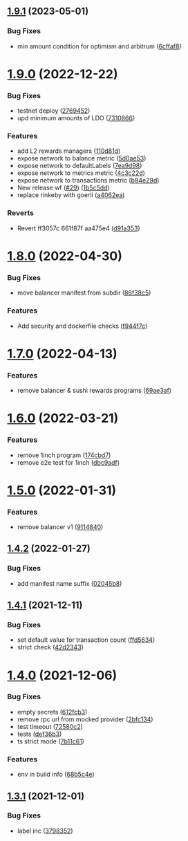 ## [1.9.1](https://github.com/lidofinance/lido-reward-allocation-bot/compare/1.9.0...1.9.1) (2023-05-01)


### Bug Fixes

* min amount condition for optimism and arbitrum ([6cffaf8](https://github.com/lidofinance/lido-reward-allocation-bot/commit/6cffaf84bbefe892834f8ecff6939ed3e3384143))



# [1.9.0](https://github.com/lidofinance/lido-reward-allocation-bot/compare/1.8.0...1.9.0) (2022-12-22)


### Bug Fixes

* testnet deploy ([2769452](https://github.com/lidofinance/lido-reward-allocation-bot/commit/276945296c4295ba62dfec2cbdc78a7ed74d07eb))
* upd minimum amounts of LDO ([7310866](https://github.com/lidofinance/lido-reward-allocation-bot/commit/7310866ae85aed40304210a65271e3b1a6e96283))


### Features

* add L2 rewards managers ([110d81d](https://github.com/lidofinance/lido-reward-allocation-bot/commit/110d81d3470ac40ed1243a3efc6b6aff6e03068b))
* expose network to balance metric ([5d0ae53](https://github.com/lidofinance/lido-reward-allocation-bot/commit/5d0ae53252d785476abd2cc6339eb235c9b2e7d6))
* expose network to defaultLabels ([7ea9d98](https://github.com/lidofinance/lido-reward-allocation-bot/commit/7ea9d98e58c407a8f067c98a1424d76175d7ca5a))
* expose network to metrics metric ([4c3c22d](https://github.com/lidofinance/lido-reward-allocation-bot/commit/4c3c22d2abbb6807a14079f4bd74c0d5ceeac60d))
* expose network to transactions metric ([b94e29d](https://github.com/lidofinance/lido-reward-allocation-bot/commit/b94e29d57368da04f16ddf85adecc5800eb16e49))
* New release wf ([#29](https://github.com/lidofinance/lido-reward-allocation-bot/issues/29)) ([1b5c5dd](https://github.com/lidofinance/lido-reward-allocation-bot/commit/1b5c5dd3625a8bc72c6bd55c5209ccefb8ab58ac))
* replace rinkeby with goerli ([a4062ea](https://github.com/lidofinance/lido-reward-allocation-bot/commit/a4062ea3d9f5a3516416ea3a62f81d8238c44328))


### Reverts

* Revert ff3057c 661f87f aa475e4 ([d91a353](https://github.com/lidofinance/lido-reward-allocation-bot/commit/d91a35334c08e264e2d5372954ac7e739d5bcfe2))



# [1.8.0](https://github.com/lidofinance/lido-reward-allocation-bot/compare/1.7.0...1.8.0) (2022-04-30)


### Bug Fixes

* move balancer manifest from subdir ([86f38c5](https://github.com/lidofinance/lido-reward-allocation-bot/commit/86f38c55557c84b31d5f9a00b8ec3a575fe21131))


### Features

* Add security and dockerfile checks ([f944f7c](https://github.com/lidofinance/lido-reward-allocation-bot/commit/f944f7c78596a31c45168b3554759de1073e9d8d))



# [1.7.0](https://github.com/lidofinance/lido-reward-allocation-bot/compare/1.6.0...1.7.0) (2022-04-13)


### Features

* remove balancer & sushi rewards programs ([69ae3af](https://github.com/lidofinance/lido-reward-allocation-bot/commit/69ae3afc539e6f7cf5c039955ff59eaaf30f25fd))



# [1.6.0](https://github.com/lidofinance/lido-reward-allocation-bot/compare/1.5.0...1.6.0) (2022-03-21)


### Features

* remove 1inch program ([174cbd7](https://github.com/lidofinance/lido-reward-allocation-bot/commit/174cbd7ba9f4fdad57f2afc32191c181ee76a6c0))
* remove e2e test for 1inch ([dbc9adf](https://github.com/lidofinance/lido-reward-allocation-bot/commit/dbc9adf16ab272871582cec39477781cb205163c))



# [1.5.0](https://github.com/lidofinance/lido-reward-allocation-bot/compare/1.4.2...1.5.0) (2022-01-31)


### Features

* remove balancer v1 ([9114840](https://github.com/lidofinance/lido-reward-allocation-bot/commit/9114840f89d37c1ff4bfa4f0f206a3554acf9f93))



## [1.4.2](https://github.com/lidofinance/lido-reward-allocation-bot/compare/1.4.1...1.4.2) (2022-01-27)


### Bug Fixes

* add manifest name suffix ([02045b8](https://github.com/lidofinance/lido-reward-allocation-bot/commit/02045b8cbf46f7b7ab346e2c99f512601c5d8a93))



## [1.4.1](https://github.com/lidofinance/lido-reward-allocation-bot/compare/1.4.0...1.4.1) (2021-12-11)


### Bug Fixes

* set default value for transaction count ([ffd5634](https://github.com/lidofinance/lido-reward-allocation-bot/commit/ffd5634dbe964ce739cdba72e73d3461d7465cc4))
* strict check ([42d2343](https://github.com/lidofinance/lido-reward-allocation-bot/commit/42d2343947b8876fa4c2e3d0a45ccfcad056441a))



# [1.4.0](https://github.com/lidofinance/lido-reward-allocation-bot/compare/1.3.1...1.4.0) (2021-12-06)


### Bug Fixes

* empty secrets ([612fcb3](https://github.com/lidofinance/lido-reward-allocation-bot/commit/612fcb380acc2a33e68e3f9542f80c9c88c6f2a8))
* remove rpc url from mocked provider ([2bfc134](https://github.com/lidofinance/lido-reward-allocation-bot/commit/2bfc1349c5046025a917f591953b1a900b625dc8))
* test timeout ([72580c2](https://github.com/lidofinance/lido-reward-allocation-bot/commit/72580c2857ee62623e0fbea5cdf816f4a01764bd))
* tests ([def36b3](https://github.com/lidofinance/lido-reward-allocation-bot/commit/def36b3d2259f4d8e59aae9fe40604851d341c80))
* ts strict mode ([7b11c61](https://github.com/lidofinance/lido-reward-allocation-bot/commit/7b11c610b591558a0defc61c2cfe934545eb10dc))


### Features

* env in build info ([68b5c4e](https://github.com/lidofinance/lido-reward-allocation-bot/commit/68b5c4e46564bf46b193b72f472c3002615d819b))



## [1.3.1](https://github.com/lidofinance/lido-reward-allocation-bot/compare/1.3.0...1.3.1) (2021-12-01)


### Bug Fixes

* label inc ([3798352](https://github.com/lidofinance/lido-reward-allocation-bot/commit/379835254a29e3bfa07b4efb14c195f040f74b14))



